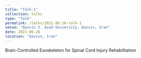 ```yaml
---
title: "Talk-1"
collection: talks
type: "Talk"
permalink: /talks/2021-06-26-talk-1
venue: "Qazvin I. Azad University, Qazvin, Iran"
date: 2021-06-26
location: "Qazvin, Iran"
---
```


Brain-Controlled Exoskeleton for Spinal Cord Injury Rehabilitation
